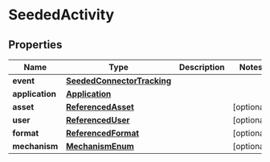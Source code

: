 
# SeededActivity

## Properties
Name | Type | Description | Notes
------------ | ------------- | ------------- | -------------
**event** | [**SeededConnectorTracking**](SeededConnectorTracking.md) |  | 
**application** | [**Application**](Application.md) |  | 
**asset** | [**ReferencedAsset**](ReferencedAsset.md) |  |  [optional]
**user** | [**ReferencedUser**](ReferencedUser.md) |  |  [optional]
**format** | [**ReferencedFormat**](ReferencedFormat.md) |  |  [optional]
**mechanism** | [**MechanismEnum**](MechanismEnum.md) |  |  [optional]



